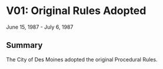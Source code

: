 # V01: Original Rules Adopted

June 15, 1987 - July 6, 1987

## Summary

The City of Des Moines adopted the original Procedural Rules.
